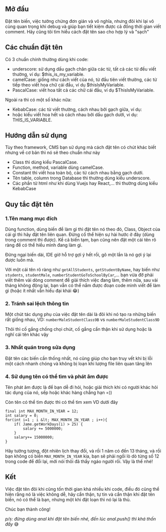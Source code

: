 ## Mở đầu

Đặt tên biến, việc tưởng chừng đơn giản và vô nghĩa, nhưng đôi khi lại vô cùng quan trọng khi debug và giúp bạn tiết kiệm được cả đống thời gian viết comment. Hãy cũng tôi tìm hiểu cách đặt tên sao cho hợp lý và "sạch"

## Các chuẩn đặt tên
Có 3 chuẩn chính thường dùng khi code:

* underscore: sử dụng dấu gạch chân giữa các từ, tất cả các từ đều viết thường, ví dụ: $this_is_my_variable.
* camelCase: giống như cách viết của nó, từ đầu tiên viết thường, các từ tiếp theo viết hoa chữ cái đầu, ví dụ $thisIsMyVariable.
* PascalCase: viết hoa tất cả các chữ cái đầu, ví dụ $ThisIsMyVariable.

Ngoài ra thì có một số khác nữa:

* KebabCase: các từ viết thường, cách nhau bởi gạch giữa, ví dụ: <this-is-my-variable/>
* hoặc kiểu viết hoa hết và cách nhau bởi dấu gạch dưới, vi dụ: THIS_IS_VARIABLE.

## Hướng dẫn sử dụng

Tùy theo framework, CMS bạn sử dụng mà cách đặt tên có chút khác biết nhưng về cơ bản thì nó sẽ theo chuẩn như này

* Class thì dùng kiểu PascalCase.
* Function, method, variable dùng camelCase.
* Constant thì viết hoa toàn bộ, các từ cách nhau bằng gạch dưới.
* Tên table, column trong Database thì thường dùng kiểu underscore.
* Các phần tử html như khi dùng Vuejs hay React,... thì thường dùng kiểu KebabCase

## Quy tắc đặt tên

### 1.Tên mang mục đích

Dùng function, dùng biến để làm gì thì đặt tên nó theo đó, Class, Object của cái gì thì hãy đặt tên liên quan. Đừng cố thể hiện sự hài hước ở đây (dùng trong comment thì được).
Kể cả biến tạm, bạn cũng nên đặt một cái tên rõ ràng để có thể hiểu mình đang làm gì.

Đừng ngại biến dài, IDE giờ hỗ trợ gợi ý hết rồi, gõ một lần là nó gợi ý lại được luôn mà.

Với một cái tên rõ ràng như `getAllStudents`, `getStudentByName`, hay biến như `students`, `studentMale`, `numberStudentGoToSchoolByCar`,... bạn vừa đỡ phải viết thêm vài dòng comment để giải thích việc đang làm, thêm nữa, sau vài tháng không động lại, bạn vẫn có thể nắm được đoạn code mình viết để làm gì (hoặc ít nhất vẫn hiểu đại khái :joy:)

### 2. Tránh sai lệch thông tin

Một chút tác dụng phụ của việc đặt tên dài là đôi khi nó tạo ra những biến rất giống nhau, VD: `numberMaleStudentClass9B` vs `numberMaleStudentClass9D`

Thôi thì cố gắng chống chọi chút, cố gắng cẩn thận khi sử dụng hoặc là nghĩ cái tên khác vậy

### 3. Nhất quán trong sửa dụng

Đặt tên các biến cần thống nhất, nó cũng giúp cho bạn truy vết khi bị lỗi một cách nhanh chóng và không bị loạn khi lượng file liên quan tăng lên

### 4. Sử dụng tên có thể tìm và phát âm được

Tên phát âm được là để bạn dễ đi hỏi, hoặc giải thích khi có người khác hỏi tác dụng của nó, sếp hoặc khác hàng chẳng hạn =))

Còn tên có thể tìm được thì có thể tìm xem VD dưới đây

```
final int MAX_MONTH_IN_YEAR = 12;
int salary = 0;
for(int i=1 ; i &lt; MAX_MONTH_IN_YEAR ; i++){ 
    if( Jame.getWorkDays(i) > 25) {
        salary += 5000000;
    }
    salary+= 15000000;
}
```
Hãy tưởng tượng, đột nhiên lịch thay đổi, và rồi 1 năm có đến 13 tháng, và rồi bạn không có biến `MAX_MONTH_IN_YEAR` kia, bạn sẽ phải ngồi lò dò từng số 12 trong code để đổi lại, mới nói thôi đã thấy ngáo người rồi. Vậy là thế nhé!

## Kết

Việc đặt tên đôi khi cũng tốn thời gian khá nhiều khi code, điều đó cũng thể hiện rằng nó là việc không dễ, hãy cẩn thận, tự tin và cẩn thận khi đặt tên biến, nó có thể là bạn, nhưng một khi đặt loạn thì nó lại là thù.

Chúc bạn thành công!

*p/s: đừng dùng anal khi đặt tên biến nhé, đến lúc anal.push() thì khá thốn đấy* :sweat_smile: